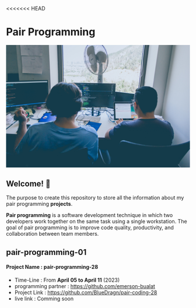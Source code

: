 <<<<<<< HEAD
# Pair Programming

<img src="assets/images/alvaro-reyes-fSWOVc3e06w-unsplash.jpg">


## Welcome! 👋
The purpose to create this repository to store all the information about my pair programming **projects**.


 **Pair programming**  is a software development technique in which two developers work together on the same task using a single workstation. The goal of pair programming is to improve code quality, productivity, and collaboration between team members.

## pair-programming-01
#### Project Name : **pair-programming-28**
- Time-Line : From **April 05 to April 11** (2023)
- programming partner : https://github.com/emerson-bualat
- Project Link : https://github.com/BlueDragn/pair-coding-28
- live link : Comming soon





